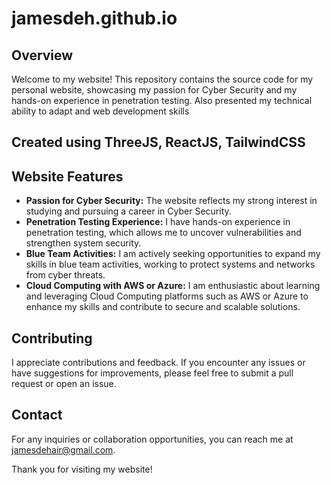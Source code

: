 # jamesdeh.github.io

## Overview
Welcome to my website! This repository contains the source code for my personal website, showcasing my passion for Cyber Security and my hands-on experience in penetration testing. Also presented my technical ability to adapt and web development skills

## Created using ThreeJS, ReactJS, TailwindCSS

## Website Features
- **Passion for Cyber Security:** The website reflects my strong interest in studying and pursuing a career in Cyber Security.
- **Penetration Testing Experience:** I have hands-on experience in penetration testing, which allows me to uncover vulnerabilities and strengthen system security.
- **Blue Team Activities:** I am actively seeking opportunities to expand my skills in blue team activities, working to protect systems and networks from cyber threats.
- **Cloud Computing with AWS or Azure:** I am enthusiastic about learning and leveraging Cloud Computing platforms such as AWS or Azure to enhance my skills and contribute to secure and scalable solutions.

## Contributing
I appreciate contributions and feedback. If you encounter any issues or have suggestions for improvements, please feel free to submit a pull request or open an issue.

## Contact
For any inquiries or collaboration opportunities, you can reach me at jamesdehair@gmail.com.

Thank you for visiting my website!


